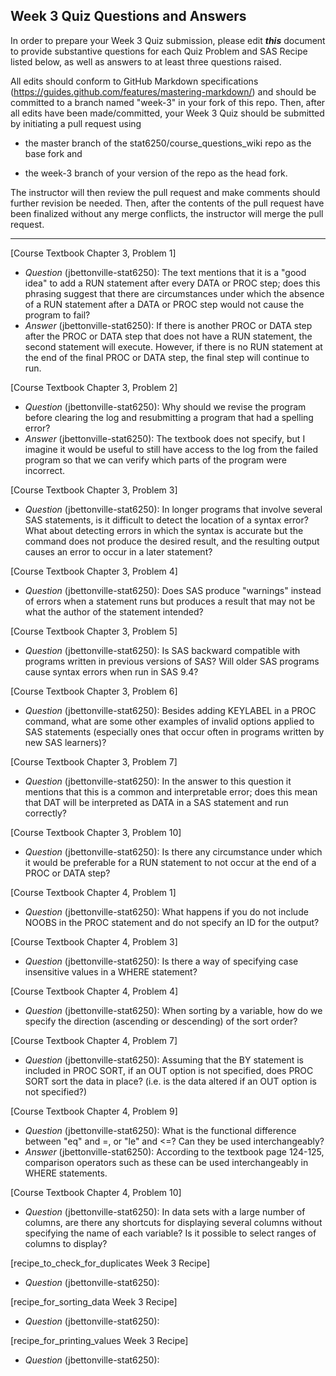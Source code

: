 
## Week 3 Quiz Questions and Answers

In order to prepare your Week 3 Quiz submission, please edit ***this*** document to provide substantive questions for each Quiz Problem and SAS Recipe listed below, as well as answers to at least three questions raised.

All edits should conform to GitHub Markdown specifications (https://guides.github.com/features/mastering-markdown/) and should be committed to a branch named "week-3" in your fork of this repo. Then, after all edits have been made/committed, your Week 3 Quiz should be submitted by initiating a pull request using

- the master branch of the stat6250/course_questions_wiki repo as the base fork and

- the week-3 branch of your version of the repo as the head fork.

The instructor will then review the pull request and make comments should further revision be needed. Then, after the contents of the pull request have been finalized without any merge conflicts, the instructor will merge the pull request.

********************************************************************************



[Course Textbook Chapter 3, Problem 1]
- *Question* (jbettonville-stat6250): The text mentions that it is a "good idea" to add a RUN statement after every DATA or PROC step; does this phrasing suggest that there are circumstances under which the absence of a RUN statement after a DATA or PROC step would not cause the program to fail?
- *Answer* (jbettonville-stat6250): If there is another PROC or DATA step after the PROC or DATA step that does not have a RUN statement, the second statement will execute. However, if there is no RUN statement at the end of the final PROC or DATA step, the final step will continue to run.



[Course Textbook Chapter 3, Problem 2]
- *Question* (jbettonville-stat6250): Why should we revise the program before clearing the log and resubmitting a program that had a spelling error?
- *Answer* (jbettonville-stat6250): The textbook does not specify, but I imagine it would be useful to still have access to the log from the failed program so that we can verify which parts of the program were incorrect.



[Course Textbook Chapter 3, Problem 3]
- *Question* (jbettonville-stat6250): In longer programs that involve several SAS statements, is it difficult to detect the location of a syntax error? What about detecting errors in which the syntax is accurate but the command does not produce the desired result, and the resulting output causes an error to occur in a later statement?



[Course Textbook Chapter 3, Problem 4]
- *Question* (jbettonville-stat6250): Does SAS produce "warnings" instead of errors when a statement runs but produces a result that may not be what the author of the statement intended?



[Course Textbook Chapter 3, Problem 5]
- *Question* (jbettonville-stat6250): Is SAS backward compatible with programs written in previous versions of SAS? Will older SAS programs cause syntax errors when run in SAS 9.4?



[Course Textbook Chapter 3, Problem 6]
- *Question* (jbettonville-stat6250): Besides adding KEYLABEL in a PROC command, what are some other examples of invalid options applied to SAS statements (especially ones that occur often in programs written by new SAS learners)?



[Course Textbook Chapter 3, Problem 7]
- *Question* (jbettonville-stat6250): In the answer to this question it mentions that this is a common and interpretable error; does this mean that DAT will be interpreted as DATA in a SAS statement and run correctly?



[Course Textbook Chapter 3, Problem 10]
- *Question* (jbettonville-stat6250): Is there any circumstance under which it would be preferable for a RUN statement to not occur at the end of a PROC or DATA step?



[Course Textbook Chapter 4, Problem 1]
- *Question* (jbettonville-stat6250): What happens if you do not include NOOBS in the PROC statement and do not specify an ID for the output?



[Course Textbook Chapter 4, Problem 3]
- *Question* (jbettonville-stat6250): Is there a way of specifying case insensitive values in a WHERE statement?



[Course Textbook Chapter 4, Problem 4]
- *Question* (jbettonville-stat6250): When sorting by a variable, how do we specify the direction (ascending or descending) of the sort order?



[Course Textbook Chapter 4, Problem 7]
- *Question* (jbettonville-stat6250): Assuming that the BY statement is included in PROC SORT, if an OUT option is not specified, does PROC SORT sort the data in place? (i.e. is the data altered if an OUT option is not specified?)



[Course Textbook Chapter 4, Problem 9]
- *Question* (jbettonville-stat6250): What is the functional difference between "eq" and =, or "le" and <=? Can they be used interchangeably?
- *Answer* (jbettonville-stat6250): According to the textbook page 124-125, comparison operators such as these can be used interchangeably in WHERE statements.



[Course Textbook Chapter 4, Problem 10]
- *Question* (jbettonville-stat6250): In data sets with a large number of columns, are there any shortcuts for displaying several columns without specifying the name of each variable? Is it possible to select ranges of columns to display?



[recipe_to_check_for_duplicates Week 3 Recipe]
- *Question* (jbettonville-stat6250):



[recipe_for_sorting_data Week 3 Recipe]
- *Question* (jbettonville-stat6250):



[recipe_for_printing_values Week 3 Recipe]
- *Question* (jbettonville-stat6250):
